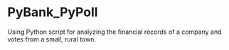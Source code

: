# PyBank_PyPoll
Using Python script for analyzing the financial records of a company and votes from a small, rural town.
